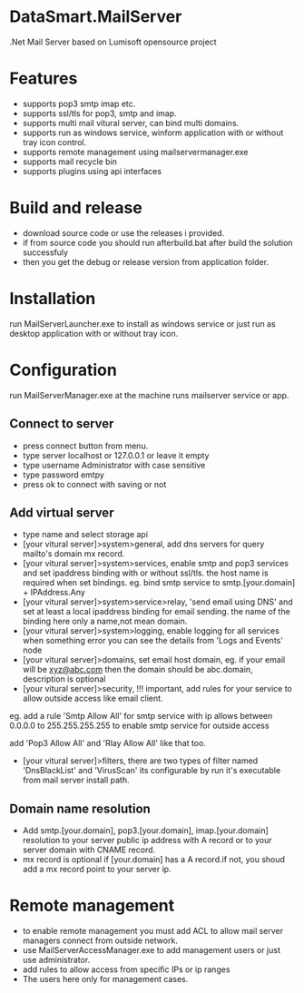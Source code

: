 # DataSmart.MailServer

.Net Mail Server based on Lumisoft opensource project

# Features

- supports pop3 smtp imap etc.
- supports ssl/tls for pop3, smtp and imap.
- supports multi mail vitural server, can bind multi domains.
- supports run as windows service, winform application with or without tray icon control.
- supports remote management using mailservermanager.exe
- supports mail recycle bin
- supports plugins using api interfaces

# Build and release

- download source code or use the releases i provided.
- if from source code you should run afterbuild.bat after build the solution successfuly
- then you get the debug or release version from application folder.

# Installation

run MailServerLauncher.exe to install as windows service or just run as desktop application with or without tray icon.

# Configuration

run MailServerManager.exe at the machine runs mailserver service or app.

## Connect to server
- press connect button from menu.
- type server localhost or 127.0.0.1 or leave it empty
- type username Administrator with case sensitive
- type password emtpy
- press ok to connect with saving or not

## Add virtual server

- type name and select storage api
- [your vitural server]>system>general, add dns servers for query mailto's domain mx record.
- [your vitural server]>system>services, enable smtp and pop3 services and set ipaddress binding with or without ssl/tls. the host name is required when set bindings. eg. bind smtp service to smtp.[your.domain] + IPAddress.Any
- [your vitural server]>system>service>relay, 'send email using DNS' and set at least a local ipaddress binding for email sending. the name of the binding here only a name,not mean domain.
- [your vitural server]>system>logging, enable logging for all services when something error you can see the details from 'Logs and Events' node
- [your vitural server]>domains, set email host domain, eg. if your email will be xyz@abc.com then the domain should be abc.domain, description is optional
- [your vitural server]>security, !!! important, add rules for your service to allow outside access like email client.

eg. add a rule 'Smtp Allow All' for smtp service with ip allows between 0.0.0.0 to 255.255.255.255 to enable smtp service for outside access

add 'Pop3 Allow All' and 'Rlay Allow All'  like that too.
- [your vitural server]>filters, there are two types of filter named 'DnsBlackList' and 'VirusScan' its configurable by run it's executable from mail server install path.

## Domain name resolution
- Add smtp.[your.domain], pop3.[your.domain], imap.[your.domain] resolution to your server public ip address with A record or to your server domain with CNAME record.
- mx record is optional if [your.domain] has a A record.if not, you shoud add a mx record point to your server ip.

# Remote management
- to enable remote management you must add ACL to allow mail server managers connect from outside network.
- use MailServerAccessManager.exe to add management users or just use administrator.
- add rules to allow access from specific IPs or ip ranges
- The users here only for management cases.





